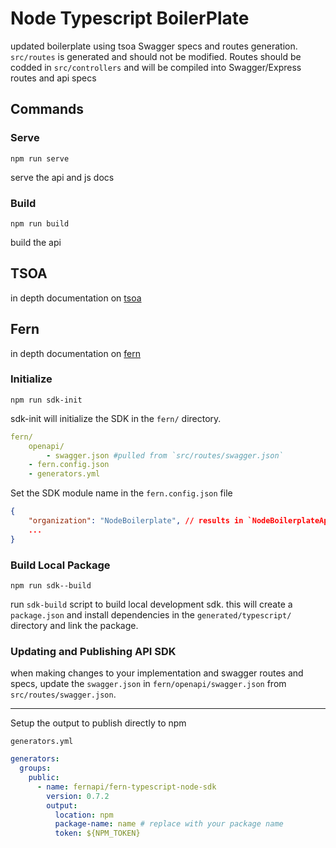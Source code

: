 # Node Typescript BoilerPlate

updated boilerplate using tsoa Swagger specs and routes generation. `src/routes` is generated and should not be modified. Routes should be codded in `src/controllers` and will be compiled into Swagger/Express routes and api specs

## Commands

### Serve

`npm run serve`

serve the api and js docs

### Build

`npm run build`

build the api

## TSOA

in depth documentation on [tsoa](https://tsoa-community.github.io/docs/introduction.html)

## Fern

in depth documentation on [fern](https://docs.buildwithfern.com/)

### Initialize

`npm run sdk-init`

sdk-init will initialize the SDK in the `fern/` directory.

``` yaml
fern/
    openapi/
        - swagger.json #pulled from `src/routes/swagger.json`
    - fern.config.json
    - generators.yml
```

Set the SDK module name in the `fern.config.json` file

``` json
{
    "organization": "NodeBoilerplate", // results in `NodeBoilerplateApiClient`
    ...
}
```

### Build Local Package

`npm run sdk--build`

run `sdk-build` script to build local development sdk. this will create a `package.json` and install dependencies in the `generated/typescript/` directory and link the package.


### Updating and Publishing API SDK

when making changes to your implementation and swagger routes and specs, update the `swagger.json` in `fern/openapi/swagger.json` from `src/routes/swagger.json`.

---

Setup the output to publish directly to npm

`generators.yml`

``` yaml
generators:
  groups:
    public:
      - name: fernapi/fern-typescript-node-sdk
        version: 0.7.2
        output:
          location: npm
          package-name: name # replace with your package name
          token: ${NPM_TOKEN}
```
